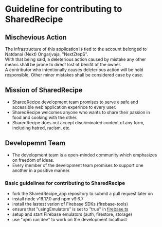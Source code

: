 # Guideline for contributing to SharedRecipe

## Mischevious Action

The infrastructure of this application is tied to the account belonged to Natdanai (Next) Ongarjvaja, "NextZtepS".  
With that being said, a deleterious action caused by mistake any other means shall be prone to direct lost of benifit of the owner.  
A contributor who intentionally causes deleterious action will be hold responsible. Other minor mistakes shall be considered case by case.  

## Mission of SharedRecipe

- SharedRecipe development team promises to serve a safe and accessible web application experince to every user.
- SharedRecipe welcomes anyone who wants to share their passion in food and cooking with the other.
- SharedRecipe does not accept discriminated content of any form, including hatred, racism, etc.

## Developemnt Team

- The development team is a open-minded community which emphasizes on freedom of ideas.
- Every member of the development team promises to support one another in a positive manner.

### Basic guidelines for contributing to SharedRecipe
- fork the SharedRecipe_app repository to submit a pull request later on
- install node v18.17.0 and npm v9.6.7
- install the lastest verion of Firebase SDKs (firebase-tools) 
- ensure that "usingEmulators" is set to "true" in [firebase.ts](src/lib/firebase.ts)
- setup and start Firebase emulators (auth, firestore, storage)
- use "npm run dev" to work on the development localhost
